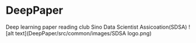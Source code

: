 # DeepPaper
Deep learning paper reading club
Sino Data Scientist Assicoation(SDSA) 
![alt text](DeepPaper/src/common/images/SDSA logo.png)

